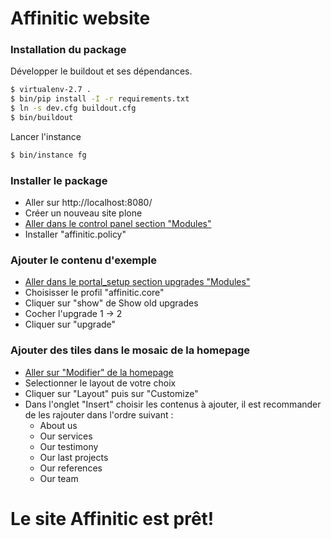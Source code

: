 # Affinitic website

### Installation du package

Développer le buildout et ses dépendances.

```sh
$ virtualenv-2.7 .
$ bin/pip install -I -r requirements.txt
$ ln -s dev.cfg buildout.cfg
$ bin/buildout
```

Lancer l'instance

```sh
$ bin/instance fg
```


### Installer le package
  - Aller sur http://localhost:8080/
  - Créer un nouveau site plone
  - [Aller dans le control panel section "Modules"](http://localhost:8080/Plone/prefs_install_products_form)
  - Installer "affinitic.policy" 

### Ajouter le contenu d'exemple
  - [Aller dans le portal_setup section upgrades "Modules"](http://localhost:8080/Plone/portal_setup/manage_upgrades)
  - Choisisser le profil "affinitic.core"
  - Cliquer sur "show" de Show old upgrades
  - Cocher l'upgrade 1 -> 2
  - Cliquer sur "upgrade"

### Ajouter des tiles dans le mosaic de la homepage
  - [Aller sur "Modifier" de la homepage](http://localhost:8080/Plone/home/edit)
  - Selectionner le layout de votre choix
  - Cliquer sur "Layout" puis sur "Customize"
  - Dans l'onglet "Insert" choisir les contenus à ajouter, il est recommander de les rajouter dans l'ordre suivant :
      - About us
      - Our services
      - Our testimony
      - Our last projects
      - Our references
      - Our team

# Le site Affinitic est prêt!
